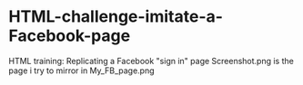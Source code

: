 # HTML-challenge-imitate-a-Facebook-page

HTML training: Replicating a Facebook "sign in" page
Screenshot.png is the page i try to mirror in My_FB_page.png
